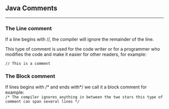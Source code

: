 ## Java Comments
***
### The Line comment
If a line begins with //, the compiler will ignore the remainder of the	line.

This type of comment is used for the code writer or for a programmer who  modifies the code and make it easier for other readers, for example:    

`// This is a comment`
### The Block comment
If lines begins with /* and ends with*/ we call it a block comment for example:    
`/* The compiler ignores anything in between the two stars this type of  comment can span several lines */`
